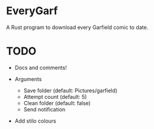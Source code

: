 # EveryGarf

A Rust program to download every Garfield comic to date.

# TODO

- Docs and comments!

- Arguments
    - Save folder (default: Pictures/garfield)
    - Attempt count (default: 5)
    - Clean folder (default: false)
    - Send notification

- Add stilo colours

